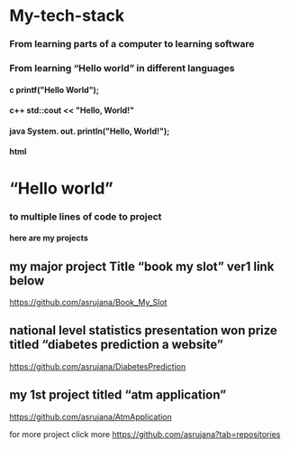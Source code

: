 # My-tech-stack

### From learning parts of a computer to learning software
### From learning “Hello world” in different languages 
#### c printf("Hello World");
#### c++ std::cout << "Hello, World!"
#### java System. out. println("Hello, World!");
#### html <h1> “Hello world” </h1>

### to multiple lines of code to project 

#### here are my projects 

## my major project Title “book my slot” ver1 link below 
https://github.com/asrujana/Book_My_Slot

## national level statistics presentation won prize  titled “diabetes prediction a website”
https://github.com/asrujana/DiabetesPrediction

## my 1st project titled “atm application”

https://github.com/asrujana/AtmApplication


for more project click more
https://github.com/asrujana?tab=repositories
